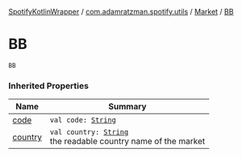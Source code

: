 [SpotifyKotlinWrapper](../../index.md) / [com.adamratzman.spotify.utils](../index.md) / [Market](index.md) / [BB](./-b-b.md)

# BB

`BB`

### Inherited Properties

| Name | Summary |
|---|---|
| [code](code.md) | `val code: `[`String`](https://kotlinlang.org/api/latest/jvm/stdlib/kotlin/-string/index.html) |
| [country](country.md) | `val country: `[`String`](https://kotlinlang.org/api/latest/jvm/stdlib/kotlin/-string/index.html)<br>the readable country name of the market |
